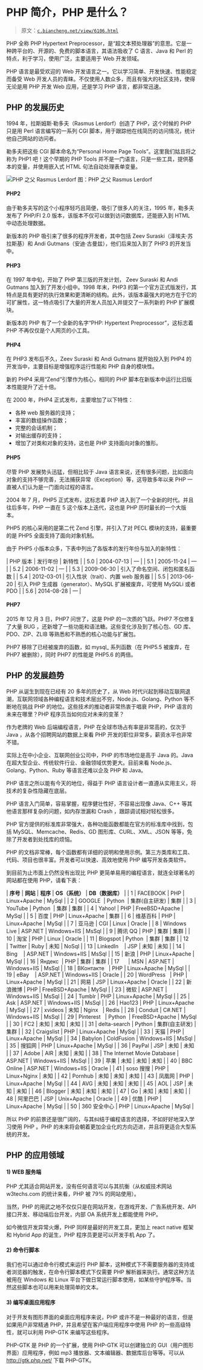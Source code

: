 # PHP 简介，PHP 是什么？

> 原文：[`c.biancheng.net/view/6106.html`](http://c.biancheng.net/view/6106.html)

PHP 全称 PHP Hypertext Preprocessor，是“超文本预处理器”的意思。它是一种跨平台的、开源的、免费的脚本语言，其语法吸收了 C 语言、Java 和 Perl 的特点，利于学习，使用广泛，主要适用于 Web 开发领域。

PHP 语言是最受欢迎的 Web 开发语言之一。它以学习简单、开发快速、性能稳定而备受 Web 开发人员的青睐。不仅使用人数众多，而且有强大的社区支持，使得无论是用 PHP 开发 Web 应用，还是学习 PHP 语言，都非常迅速。

## PHP 的发展历史

1994 年，拉斯姆斯·勒多夫（Rasmus Lerdorf）创造了 PHP，这个时候的 PHP 只是用 Perl 语言编写的一系列 CGI 脚本，用于跟踪他在线简历的访问情况，统计他自己网站的访问者。

勒多夫把这些 CGI 脚本命名为“Personal Home Page Tools”。这里我们姑且将之称为 PHP1 吧！这个早期的 PHP Tools 并不是一门语言，只是一些工具，提供基本的变量，并使用嵌入式 HTML 句法自动处理表单变量。

![PHP 之父 Rasmus Lerdorf](img/b6a8842040bc09e69eccf5b31d8dd3a5.png)
图：PHP 之父 Rasmus Lerdorf

#### PHP2

由于勒多夫写的这个小程序轻巧且简便，吸引了很多人的关注，1995 年，勒多夫发布了 PHP/FI 2.0 版本，该版本不仅可以做到访问数据库，还能嵌入到 HTML 中动态处理数据。

新版本的 PHP 吸引来了很多的程序开发者，其中包括 Zeev Suraski（泽埃夫·苏拉斯基）和 Andi Gutmans（安迪·古曼兹），他们后来加入到了 PHP3 的开发当中。

#### PHP3

在 1997 年中旬，开始了 PHP 第三版的开发计划， Zeev Suraski 和 Andi Gutmans 加入到了开发小组中。1998 年末，PHP3 的第一个官方正式版发行，其特点是具有更好的执行效果和更清晰的结构。此外，该版本最强大的地方在于它的可扩展性，这一特点吸引了大量的开发人员加入并提交了一系列新的 PHP 扩展模块。

新版本的 PHP 有了一个全新的名字“PHP: Hypertext Preprocessor”，这标志着 PHP 不再仅仅是个人网页的小工具。

#### PHP4

在 PHP3 发布后不久，Zeev Suraski 和 Andi Gutmans 就开始投入到 PHP4 的开发当中，主要目标是增强程序运行性能和 PHP 自身的模块性。

新的 PHP4 采用“Zend”引擎作为核心，相同的 PHP 脚本在新版本中运行比旧版本性能提升了近十倍。

在 2000 年，PHP4 正式发布，主要增加了以下特性：

*   各种 web 服务器的支持；
*   丰富的数组操作函数；
*   完整的会话机制；
*   对输出缓存的支持；
*   增加了对类和对象的支持，这也是 PHP 支持面向对象的雏形。

#### PHP5

尽管 PHP 发展势头迅猛，但相比较于 Java 语言来说，还有很多问题，比如面向对象的支持不够完善，无法捕获异常（Exception）等，这导致多年以来 PHP 一直被人们认为是一门面向过程的语言。

2004 年 7 月，PHP5 正式发布，这标志着 PHP 进入到了一个全新的时代。并且往后多年，PHP 一直在 5 这个版本上迭代，这也是 PHP 历时最长的一个大版本。

PHP5 的核心采用的是第二代 Zend 引擎，并引入了对 PECL 模块的支持，最重要的是 PHP5 全面支持了面向对象机制。

由于 PHP5 小版本众多，下表中列出了各版本的发行年份与加入的新特性：

| PHP 版本 | 发行年份 | 新特性 |
| 5.0 | 2004-07-13 | — |
| 5.1 | 2005-11-24 | — |
| 5.2 | 2006-11-02 | — |
| 5.3 | 2009-06-30 | 引入了命名空间、闭包和匿名函数 |
| 5.4 | 2012-03-01 | 引入性状（trait）、内置 web 服务器 |
| 5.5 | 2013-06-20 | 引入 PHP 生成器（generator）、MySQL 扩展被废弃，可使用 MySQLi 或者 PDO |
| 5.6 | 2014-08-28 | — |

#### PHP7

2015 年 12 月 3 日，PHP7 问世了，这是 PHP 的一次质的飞跃。PHP7 不仅修复了大量 BUG ，还新增了一些功能和语法糖。这些变化涉及到了核心包、GD 库、PDO、ZIP、ZLIB 等熟悉和不熟悉的核心功能与扩展包。

PHP7 移除了已经被废弃的函数，如 mysql_ 系列函数（在 PHP5.5 被废弃，在 PHP7 被删除），同时 PHP7 的性能是 PHP5.6 的两倍。

## PHP 的发展趋势

PHP 从诞生到现在已经有 20 多年的历史了，从 Web 时代兴起到移动互联网退潮，互联网领域各种编程语言和技术层出不穷，Node.js、Golang、Python 等不断地在挑战 PHP 的地位。这些技术的推动者非常热衷于唱衰 PHP，PHP 语言的未来在哪里？PHP 程序员当如何应对未来的变革？

作为老牌的 Web 后端编程语言，PHP 在全球市场占有率是非常高的，仅次于 Java ，从各个招聘网站的数据上来看 PHP 开发的职位非常多，薪资水平也非常不错。

实际上在中小企业、互联网创业公司中，PHP 的市场地位是高于 Java 的。Java 在超大型企业、传统软件行业、金融领域优势更大。目前来看 Node.js、Golang、Python、Ruby 等语言还难以企及 PHP 和 Java。

PHP 语言之所以能有今天的地位，得益于 PHP 语言设计者一直遵从实用主义，将技术的复杂性隐藏在底层。

PHP 语言入门简单，容易掌握，程序健壮性好，不容易出现像 Java、C++ 等其他语言那样复杂的问题，如内存泄漏和 Crash ，跟踪调试相对轻松很多。

PHP 官方提供的标准库非常强大，各种功能函数都能在官方的标准库中找到，包括 MySQL、Memcache、Redis、GD 图形库、CURL、XML、JSON 等等，免除了开发者到处找库的烦恼。

PHP 的文档非常棒，每个函数都有详细的说明和使用示例。第三方类库和工具、代码、项目也很丰富。开发者可以快速、高效地使用 PHP 编写开发各类软件。

到目前为止市面上仍然没有出现比 PHP 更简单易用的编程语言，就连全球著名的网站都在使用 PHP，请看下表：

| **序号** | **网站** | **程序** | **OS（系统）** | **DB（数据库）** |
| 1 | FACEBOOK | PHP | Linux+Apache | MySql |
| 2 | GOOGLE  | Python  | 集群(自主研发) | 集群 |
| 3 | YouTube | Python  | 集群 | 集群 |
| 4 | Yahoo! | PHP | FreeBSD+Apache | MySql |
| 5 | 百度 | PHP | Linux+Apache | 集群 |
| 6 | 维基百科 | PHP | Linux+Apache | MySql |
| 7 | 亚马逊 | CGI | Linux | Oracle |
| 8 | Windows Live | ASP.NET | Windows+IIS | MsSql |
| 9 | 腾讯 QQ | PHP | 集群 | 集群 |
| 10 | 淘宝 | PHP | Linux | Oracle |
| 11 | Blogspot | Python  | 集群 | 集群 |
| 12      | Twitter | Ruby | 未知 | NoSql |
| 13 | LinkedIn    | JSP | 未知 | 未知 |
| 14 | Bing    | ASP.NET | Windows+IIS | MsSql |
| 15 | 新浪 | PHP | Linux+Apache | MySql |
| 16 | Яндекс  | PHP | 集群 | 集群 |
| 17      | MSN | ASP.NET | Windows+IIS | MsSql |
| 18 | ВКонтакте   | PHP | Linux+Apache | MySql |
| 19 | eBay    | ASP.NET | Windows+IIS | Oracle |
| 20 | WordPress   | PHP | Linux+Apache | MySql |
| 21 | 网易 | JSP | Linux+Apache | Oracle |
| 22 | 新浪微博 | PHP | FreeBSD+Apache | MySql |
| 23 | 微软 | ASP.NET | Windows+IIS | MsSql |
| 24 | Tumblr | PHP | Linux+Apache | MySql |
| 25 | Ask | ASP.NET | Windows+IIS | MsSql |
| 26 | Hao123 | PHP | Linux+Apache | MySql |
| 27 | xvideos | 未知 | Nginx   | Redis |
| 28 | Conduit | C#.NET | Windows+IIS | MsSql |
| 29 | Pinterest   | Python  | FreeBSD+Apache | MySql |
| 30 | FC2 | 未知 | 未知 | 未知 |
| 31 | delta-search | Python | 集群(自主研发) | 集群 |
| 32 | Craigslist | PHP | Linux+Apache | MySql |
| 33 | 天猫 | PHP | Linux+Apache | MySql |
| 34 | Babylon | ColdFusion | Windows+IIS | MsSql |
| 35 | 搜狐网 | PHP | Linux+Apache | MySql |
| 36 | PayPal | JSP | 未知 | 未知 |
| 37 | Adobe | AIR | 未知 | 未知 |
| 38 | The Internet Movie Database | ASP.NET | Windows+IIS | MsSql |
| 39 | 苹果 | 未知 | 未知 | 未知 |
| 40 | BBC Online | ASP.NET | Windows+IIS | Oracle |
| 41 | soso 搜搜 | PHP | Linux+Nginx | 未知 |
| 42 | Pornhub | 未知 | 未知 | 未知 |
| 43 | 凤凰网 | PHP | Linux+Apache | MySql |
| 44 | AVG | 未知 | 未知 | 未知 |
| 45 | AOL | JSP | 未知 | 未知 |
| 46 | Blogger | 未知 | 未知 | 未知 |
| 47 | Go | 未知 | 未知 | 未知 |
| 48 | 阿里巴巴 | JSP | Unix+Apache | Oracle |
| 49 | 优酷 | PHP | Linux+Apache | MySql |
| 50 | 360 安全中心 | PHP | Linux+Apache | MySql |

所以 PHP 的前景还是很广阔的，与其纠结于编程语言的选择，不如好好地深入学习使用 PHP 。PHP 的未来将会朝着更加企业化的方向迈进，并且将更适合大型系统的开发。

## PHP 的应用领域

#### 1) WEB 服务端

PHP 尤其适合网站开发，没有任何语言可以与其抗衡（从权威技术网站 w3techs.com 的统计来看，PHP 被 79% 的网站使用）。

当然，PHP 的用武之地不仅仅只是在网站开发，在游戏开发、广告系统开发、API 接口开发、移动端后台开发，内部 OA 系统开发上都能使用 PHP。

如今微信开发异常火爆，PHP 同样是最好的开发工具，更加上 react native 框架和 Hybrid App 的诞生，PHP 程序员更是可以开发手机 App 了。

#### 2) 命令行脚本

我们也可以通过命令行模式来运行 PHP 脚本，这种模式下不需要服务器的支持或者浏览器的触发，在命令行脚本模式下仅需要 PHP 解析器来执行。通常这种方法被用在 Windows 和 Linux 平台下做日常运行脚本使用，如某些守护程序等。当然这些脚本也可以用来处理简单的文本。

#### 3) 编写桌面应用程序

对于开发有图形界面的桌面应用程序来说，PHP 或许不是一种最好的语言，但是如果用户非常精通 PHP，并且希望在客户端应用程序中使用 PHP 的一些高级特性，就可以利用 PHP-GTK 来编写这些程序。

PHP-GTK 是 PHP 的一个扩展，使用 PHP-GTK 可以创建独立的 GUI（用户图形界面）应用程序，例如 mp3 播放器、文本编辑器、数据库后台等等。可以从 http://gtk.php.net/ 下载 PHP-GTK。